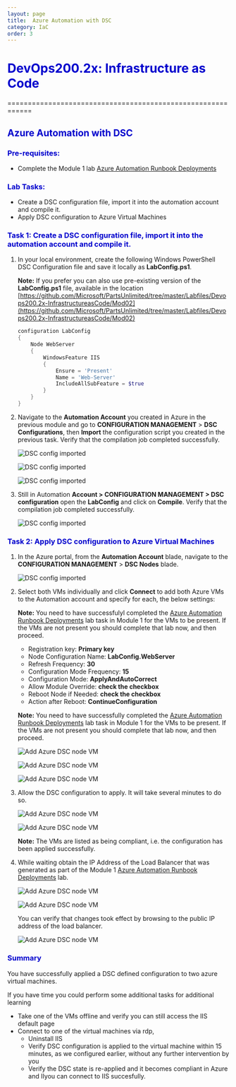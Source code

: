 ```yaml
---
layout: page
title:  Azure Automation with DSC
category: IaC
order: 3
---
```


<h1><span style="color: #0000CD;">DevOps200.2x: Infrastructure as Code</span></h1>
============================================================

<h2><span style="color: #0000CD;">Azure Automation with DSC </span></h2>


<h3><span style="color: #0000CD;"> Pre-requisites:</span></h3>

- Complete the Module 1 lab [Azure Automation Runbook Deployments](https://microsoft.github.io/PartsUnlimited/iac/200.2x-IaCM01AzureAuto.html)
 

<h3><span style="color: #0000CD;"> Lab Tasks:</span></h3> 


- Create a DSC configuration file, import it into the automation account and compile it. 
- Apply DSC configuration to Azure Virtual Machines
  

  
<h3><span style="color: #0000CD;">Task 1: Create a DSC configuration file, import it into the automation account and compile it. </span></h3> 

1. In your local environment, create the following Windows PowerShell DSC Configuration file and save it locally as **LabConfig.ps1**. 

    **Note:** If you prefer you can also use pre-existing version of the **LabConfig.ps1** file, available in the location [https://github.com/Microsoft/PartsUnlimited/tree/master/Labfiles/Devops200.2x-InfrastructureasCode/Mod02](https://github.com/Microsoft/PartsUnlimited/tree/master/Labfiles/Devops200.2x-InfrastructureasCode/Mod02)


    ```powershell
    configuration LabConfig 
    { 
        Node WebServer 
        { 
            WindowsFeature IIS 
            { 
                Ensure = 'Present' 
                Name = 'Web-Server' 
                IncludeAllSubFeature = $true 
            } 
        } 
    } 
    ```



2.	Navigate to the **Automation Account** you created in Azure in the previous module and go to **CONFIGURATION MANAGEMENT** > **DSC Configurations**, then **Import** the configuration script you created in the previous task. Verify that the compilation job completed successfully. 
 
 
    ![DSC config imported](..\assets\azureautodsc-jan2018\adddscconfigfile.png)
     
    ![DSC config imported](..\assets\azureautodsc-jan2018\importdscconfigfile.png)
     
    ![DSC config imported](..\assets\azureautodsc-jan2018\Labconfigimported.png)


3. Still in Automation **Account > CONFIGURATION MANAGEMENT > DSC configuration** open the **LabConfig** and click on **Compile**. Verify that the compilation job completed successfully.

    ![DSC config imported](..\assets\azureautodsc-jan2018\dsccompile.png)



  
<h3><span style="color: #0000CD;">Task 2: Apply DSC configuration to Azure Virtual Machines</span></h3>  	

1.	In the Azure portal, from the **Automation Account** blade, navigate to the **CONFIGURATION MANAGEMENT** > **DSC Nodes** blade. 

    ![DSC config imported](..\assets\azureautodsc-jan2018\dscnodes.png)

2.	Select both VMs individually and click **Connect** to add both Azure VMs to the Automation account and specify for each, the below settings: 

    **Note:** You need to have successfulyl completed the [Azure Automation Runbook Deployments](https://microsoft.github.io/PartsUnlimited/iac/200.2x-IaCM01AzureAuto.html) lab task in Module 1 for the VMs to be present. If the VMs are not present you should complete that lab now, and then proceed.





    - Registration key: **Primary key** 
    - Node Configuration Name: **LabConfig.WebServer** 
    - Refresh Frequency: **30** 
    - Configuration Mode Frequency: **15** 
    - Configuration Mode: **ApplyAndAutoCorrect**
    - Allow Module Override: **check the checkbox** 
    - Reboot Node if Needed: **check the checkbox**
    - Action after Reboot: **ContinueConfiguration** 


    **Note:** You need to have successfully completed the [Azure Automation Runbook Deployments](https://microsoft.github.io/PartsUnlimited/iac/200.2x-IaCM01AzureAuto.html) lab task in Module 1 for the VMs to be present. If the VMs are not present you should complete that lab now, and then proceed.
    
    ![Add Azure DSC node VM](..\assets\azureautodsc-jan2018\addazurevm.png)
        
    ![Add Azure DSC node VM](..\assets\azureautodsc-jan2018\addazurevm1.png)
        
    ![Add Azure DSC node VM](..\assets\azureautodsc-jan2018\vmregistration.png)


3.	Allow the DSC configuration to apply. It will take several minutes to do so.

    ![Add Azure DSC node VM](..\assets\azureautodsc-jan2018\vmconnecting.png)


    ![Add Azure DSC node VM](..\assets\azureautodsc-jan2018\dscnodesadded.png)

    **Note:** The VMs are listed as being compliant, i.e. the configuration has been applied successfully.

4. While waiting obtain the IP Address of the Load Balancer that was generated as part of the Module 1 [Azure Automation Runbook Deployments](https://microsoft.github.io/PartsUnlimited/iac/200.2x-IaCM01AzureAuto.html) lab.

    ![Add Azure DSC node VM](..\assets\azureautodsc-jan2018\loadbalancer.png)


    ![Add Azure DSC node VM](..\assets\azureautodsc-jan2018\lbip.png)


    You can verify that changes took effect by browsing to the public IP address of the load balancer. 
 
    ![Add Azure DSC node VM](..\assets\azureautodsc-jan2018\lbconnectediis.png)


<h3><span style="color: #0000CD;"> Summary</span></h3>
You have successfully applied a DSC defined configuration to two azure virtual machines.

If you have time you could perform some additional tasks for additional learning
- Take one of the VMs offline and verify you can still access the IIS default page 
- Connect to one of the virtual machines via rdp, 
    - Uninstall IIS
    - Verify DSC configuration is applied to the virtual machine within 15 minutes, as we configured earlier, without any further intervention by you 
    - Verify the DSC state is re-applied and it becomes compliant in Azure and IIyou can connect to IIS succesfully.



